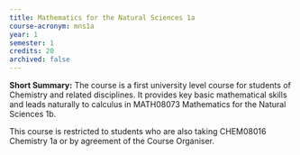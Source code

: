 ```yaml
---
title: Mathematics for the Natural Sciences 1a
course-acronym: mns1a
year: 1
semester: 1
credits: 20
archived: false
---
```


**Short Summary:**
The course is a first university level course for students of Chemistry and related disciplines. It provides key basic mathematical skills and leads naturally to calculus in MATH08073 Mathematics for the Natural Sciences 1b.

This course is restricted to students who are also taking CHEM08016 Chemistry 1a or by agreement of the Course Organiser.
